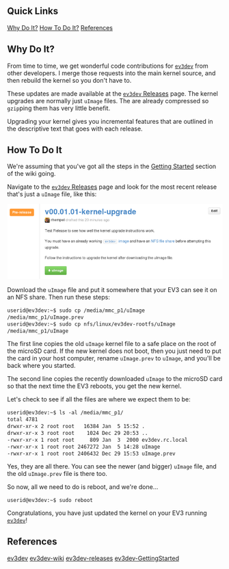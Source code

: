 ## Quick Links

[Why Do It?](#WhyDoIt)
[How To Do It?](#HowToDoIt)
[References](#References) 

## <a name="WhyDoIt"/> Why Do It?

From time to time, we get wonderful code contributions for [`ev3dev`][ev3dev] from other developers. I merge those requests into the main kernel source, and then rebuild the kernel so you don't have to.

These updates are made available at the [`ev3dev` Releases][ev3dev-releases] page. The kernel upgrades are normally just `uImage` files. The are already compressed so `gzip`ping them has very little benefit.

Upgrading your kernel gives you incremental features that are outlined in the descriptive text that goes with each release.

## <a name="HowToDoIt"/> How To Do It

We're assuming that you've got all the steps in the [Getting Started][ev3dev-GettingStarted] section of the wiki going.

Navigate to the [`ev3dev` Releases][ev3dev-releases] page and look for the most recent release that's just a `uImage` file, like this:

![KernelUpgradeRelease](images/KernelUpgradeRelease.png)

Download the `uImage` file and put it somewhere that your EV3 can see it on an NFS share. Then run these steps:

```clean
userid@ev3dev:~$ sudo cp /media/mmc_p1/uImage /media/mmc_p1/uImage.prev
userid@ev3dev:~$ sudo cp nfs/linux/ev3dev-rootfs/uImage /media/mmc_p1/uImage
```

The first line copies the old `uImage` kernel file to a safe place on the root of the microSD card. If the new kernel does not boot, then you just need to put the card in your host computer, rename `uImage.prev` to `uImage`, and you'll be back where you started.

The second line copies the recently downloaded `uImage` to the microSD card so that the next time the EV3 reboots, you get the new kernel.

Let's check to see if all the files are where we expect them to be:

```clean
userid@ev3dev:~$ ls -al /media/mmc_p1/
total 4781
drwxr-xr-x 2 root root   16384 Jan  5 15:52 .
drwxr-xr-x 3 root root    1024 Dec 29 20:53 ..
-rwxr-xr-x 1 root root     809 Jan  3  2000 ev3dev.rc.local
-rwxr-xr-x 1 root root 2467272 Jan  5 14:28 uImage
-rwxr-xr-x 1 root root 2406432 Dec 29 15:53 uImage.prev
```

Yes, they are all there. You can see the newer (and bigger) `uImage` file, and the old `uImage.prev` file is there too.

So now, all we need to do is reboot, and we're done...

```clean
userid@ev3dev:~$ sudo reboot
```

Congratulations, you have just updated the kernel on your EV3 running [`ev3dev`][ev3dev]!

## <a name="References"/> References

[ev3dev][ev3dev]
[ev3dev-wiki][ev3dev-wiki]
[ev3dev-releases][ev3dev-releases]
[ev3dev-GettingStarted][ev3dev-GettingStarted]

[ev3dev]: https://github.com/mindboards/ev3dev
[ev3dev-wiki]: https://github.com/mindboards/ev3dev/wiki
[ev3dev-releases]: https://github.com/mindboards/ev3dev/releases
[ev3dev-GettingStarted]: https://github.com/mindboards/ev3dev/wiki#getting-started